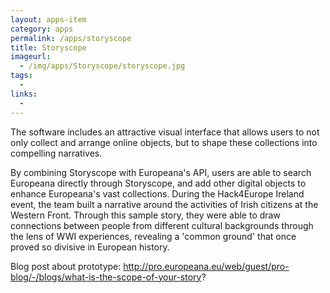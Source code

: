 ```yaml
---
layout: apps-item
category: apps
permalink: /apps/storyscope
title: Storyscope
imageurl:
  - /img/apps/Storyscope/storyscope.jpg
tags:
  - 
links:
  - 
---
```


The software includes an attractive visual interface that allows users to not only collect and arrange online objects, but to shape these collections into compelling narratives.

By combining Storyscope with Europeana's API, users are able to search Europeana directly through Storyscope, and add other digital objects to enhance Europeana's vast collections. During the Hack4Europe Ireland event, the team built a narrative around the activities of Irish citizens at the Western Front. Through this sample story, they were able to draw connections between people from different cultural backgrounds through the lens of WWI experiences, revealing a 'common ground' that once proved so divisive in European history.

Blog post about prototype: http://pro.europeana.eu/web/guest/pro-blog/-/blogs/what-is-the-scope-of-your-story?
